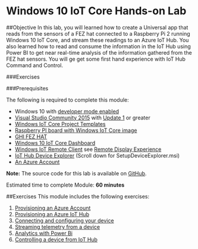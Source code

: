 ﻿Windows 10 IoT Core Hands-on Lab
========================================

##Objective
In this lab, you will learned how to create a Universal app that reads from the sensors of a FEZ hat connected to a Raspberry Pi 2 running Windows 10 IoT Core, and stream these readings to an Azure IoT Hub. 
You also learned how to read and consume the information in the IoT Hub using Power BI to get near real-time analysis of the information gathered from the FEZ hat sensors. 
You will ge get some first hand experience with IoT Hub Command and Control.

###Exercises 

<a name="Prerequisites"></a>
###Prerequisites

The following is required to complete this module:


- Windows 10 with [developer mode enabled][1]
- [Visual Studio Community 2015][2] with [Update 1][3] or greater
- [Windows IoT Core Project Templates][4]
- [Raspberry PI board with Windows IoT Core image][5]
- [GHI FEZ HAT][6]
- [Windows 10 IoT Core Dashboard][7]
- [Windows IoT Remote Client][8] see [Remote Display Experience](https://developer.microsoft.com/en-us/windows/iot/win10/remotedisplay)
- [IoT Hub Device Explorer][9] (Scroll down for SetupDeviceExplorer.msi)
- [An Azure Account][10]



**Note:** The source code for this lab is available on [GitHub](/Module1-IntroWindows10IoTCore/Source).

[1]: https://msdn.microsoft.com/library/windows/apps/xaml/dn706236.aspx
[2]: https://www.visualstudio.com/products/visual-studio-community-vs
[3]: http://go.microsoft.com/fwlink/?LinkID=691134
[4]: https://visualstudiogallery.msdn.microsoft.com/55b357e1-a533-43ad-82a5-a88ac4b01dec
[5]: https://ms-iot.github.io/content/en-US/win10/RPI.htm
[6]: https://www.ghielectronics.com/catalog/product/500
[7]: https://developer.microsoft.com/en-us/windows/iot/getstarted
[8]: https://www.microsoft.com/store/apps/9nblggh5mnxz
[9]: https://github.com/Azure/azure-iot-sdks/releases
[10]: SettingUpAzure.md

Estimated time to complete Module: **60 minutes**

##Exercises
This module includes the following exercises:

1. [Provisioning an Azure Account](AzureProvisioning.md) 
1. [Provisioning an Azure IoT Hub](AzureIoTHub.md)
1. [Connecting and configuring your device](DeviceConfig.md)
1. [Streaming telemetry from a device](DeviceStreaming.md)
1. [Analytics with Power Bi](AnalyticsWithPowerBi.md)
1. [Controlling a device from IoT Hub](Device-3-CommandControl.md)















